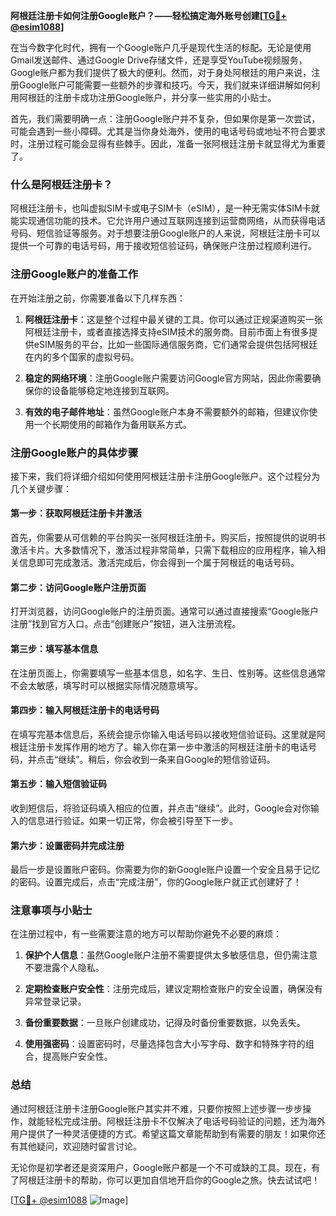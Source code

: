 **阿根廷注册卡如何注册Google账户？——轻松搞定海外账号创建[[TG💪+ @esim1088](https://t.me/s/esim1088)]**

在当今数字化时代，拥有一个Google账户几乎是现代生活的标配。无论是使用Gmail发送邮件、通过Google Drive存储文件，还是享受YouTube视频服务，Google账户都为我们提供了极大的便利。然而，对于身处阿根廷的用户来说，注册Google账户可能需要一些额外的步骤和技巧。今天，我们就来详细讲解如何利用阿根廷的注册卡成功注册Google账户，并分享一些实用的小贴士。

首先，我们需要明确一点：注册Google账户并不复杂，但如果你是第一次尝试，可能会遇到一些小障碍。尤其是当你身处海外，使用的电话号码或地址不符合要求时，注册过程可能会显得有些棘手。因此，准备一张阿根廷注册卡就显得尤为重要了。

### 什么是阿根廷注册卡？

阿根廷注册卡，也叫虚拟SIM卡或电子SIM卡（eSIM），是一种无需实体SIM卡就能实现通信功能的技术。它允许用户通过互联网连接到运营商网络，从而获得电话号码、短信验证等服务。对于想要注册Google账户的人来说，阿根廷注册卡可以提供一个可靠的电话号码，用于接收短信验证码，确保账户注册过程顺利进行。

### 注册Google账户的准备工作

在开始注册之前，你需要准备以下几样东西：

1. **阿根廷注册卡**：这是整个过程中最关键的工具。你可以通过正规渠道购买一张阿根廷注册卡，或者直接选择支持eSIM技术的服务商。目前市面上有很多提供eSIM服务的平台，比如一些国际通信服务商，它们通常会提供包括阿根廷在内的多个国家的虚拟号码。

2. **稳定的网络环境**：注册Google账户需要访问Google官方网站，因此你需要确保你的设备能够稳定地连接到互联网。

3. **有效的电子邮件地址**：虽然Google账户本身不需要额外的邮箱，但建议你使用一个长期使用的邮箱作为备用联系方式。

### 注册Google账户的具体步骤

接下来，我们将详细介绍如何使用阿根廷注册卡注册Google账户。这个过程分为几个关键步骤：

#### 第一步：获取阿根廷注册卡并激活

首先，你需要从可信赖的平台购买一张阿根廷注册卡。购买后，按照提供的说明书激活卡片。大多数情况下，激活过程非常简单，只需下载相应的应用程序，输入相关信息即可完成激活。激活完成后，你会得到一个属于阿根廷的电话号码。

#### 第二步：访问Google账户注册页面

打开浏览器，访问Google账户的注册页面。通常可以通过直接搜索“Google账户注册”找到官方入口。点击“创建账户”按钮，进入注册流程。

#### 第三步：填写基本信息

在注册页面上，你需要填写一些基本信息，如名字、生日、性别等。这些信息通常不会太敏感，填写时可以根据实际情况随意填写。

#### 第四步：输入阿根廷注册卡的电话号码

在填写完基本信息后，系统会提示你输入电话号码以接收短信验证码。这里就是阿根廷注册卡发挥作用的地方了。输入你在第一步中激活的阿根廷注册卡的电话号码，并点击“继续”。稍后，你会收到一条来自Google的短信验证码。

#### 第五步：输入短信验证码

收到短信后，将验证码填入相应的位置，并点击“继续”。此时，Google会对你输入的信息进行验证。如果一切正常，你会被引导至下一步。

#### 第六步：设置密码并完成注册

最后一步是设置账户密码。你需要为你的新Google账户设置一个安全且易于记忆的密码。设置完成后，点击“完成注册”，你的Google账户就正式创建好了！

### 注意事项与小贴士

在注册过程中，有一些需要注意的地方可以帮助你避免不必要的麻烦：

1. **保护个人信息**：虽然Google账户注册不需要提供太多敏感信息，但仍需注意不要泄露个人隐私。
   
2. **定期检查账户安全性**：注册完成后，建议定期检查账户的安全设置，确保没有异常登录记录。

3. **备份重要数据**：一旦账户创建成功，记得及时备份重要数据，以免丢失。

4. **使用强密码**：设置密码时，尽量选择包含大小写字母、数字和特殊字符的组合，提高账户安全性。

### 总结

通过阿根廷注册卡注册Google账户其实并不难，只要你按照上述步骤一步步操作，就能轻松完成注册。阿根廷注册卡不仅解决了电话号码验证的问题，还为海外用户提供了一种灵活便捷的方式。希望这篇文章能帮助到有需要的朋友！如果你还有其他疑问，欢迎随时留言讨论。

无论你是初学者还是资深用户，Google账户都是一个不可或缺的工具。现在，有了阿根廷注册卡的帮助，你可以更加自信地开启你的Google之旅。快去试试吧！

[[TG💪+ @esim1088](https://t.me/s/esim1088) ![Image](https://i.postimg.cc/4NQfJmqS/Snipaste-2025-05-13-00-14-12.png)]